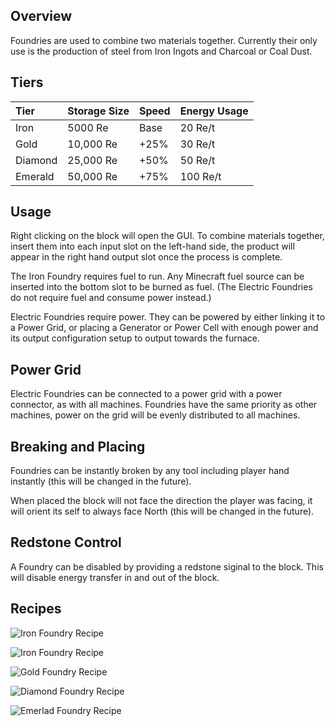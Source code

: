 ## Overview

Foundries are used to combine two materials together. Currently their
only use is the production of steel from Iron Ingots and Charcoal or
Coal Dust.

## Tiers

| Tier    | Storage Size | Speed | Energy Usage |
|:--------|:-------------|:------|:-------------|
| Iron    | 5000 Re      | Base  | 20 Re/t      |
| Gold    | 10,000 Re    | +25%  | 30 Re/t      |
| Diamond | 25,000 Re    | +50%  | 50 Re/t      |
| Emerald | 50,000 Re    | +75%  | 100 Re/t     |


## Usage

Right clicking on the block will open the GUI. To combine materials
together, insert them into each input slot on the left-hand side, the
product will appear in the right hand output slot once the process is
complete.

The Iron Foundry requires fuel to run. Any Minecraft fuel source can be
inserted into the bottom slot to be burned as fuel. (The Electric
Foundries do not require fuel and consume power instead.)

Electric Foundries require power. They can be powered by either linking
it to a Power Grid, or placing a Generator or Power Cell with enough
power and its output configuration setup to output towards the furnace.


## Power Grid

Electric Foundries can be connected to a power grid with a power
connector, as with all machines. Foundries have the same priority as
other machines, power on the grid will be evenly distributed to all
machines.

## Breaking and Placing

Foundries can be instantly broken by any tool including player hand
instantly (this will be changed in the future).

When placed the block will not face the direction the player was facing,
it will orient its self to always face North (this will be changed in
the future).

## Redstone Control

A Foundry can be disabled by providing a redstone siginal to the block.
This will disable energy transfer in and out of the block.

## Recipes

![Iron Foundry Recipe](/Website/assets/craftory-tech/crafting/iron_foundry.png)

![Iron Foundry Recipe](/Website/assets/craftory-tech/crafting/iron_electric_foundry.png)

![Gold Foundry Recipe](/Website/assets/craftory-tech/crafting/gold_electric_foundry.png)

![Diamond Foundry Recipe](/Website/assets/craftory-tech/crafting/diamond_electric_foundry.png)

![Emerlad Foundry Recipe](/Website/assets/craftory-tech/crafting/emerald_electric_foundry.png)
